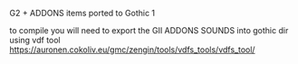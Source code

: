 G2 + ADDONS items ported to Gothic 1

to compile you will need to export the GII ADDONS SOUNDS into gothic dir using vdf tool
https://auronen.cokoliv.eu/gmc/zengin/tools/vdfs_tools/vdfs_tool/
